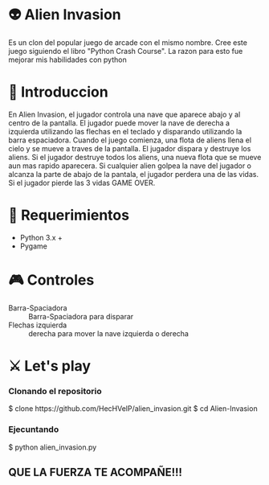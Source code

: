 
<h1>👽 Alien Invasion</h1>
<p>Es un clon del popular juego de arcade con el mismo nombre. Cree este juego siguiendo el libro "Python Crash Course". La razon para esto fue mejorar mis habilidades con python</p>
<h1>🚀 Introduccion</h1>
<p>En Alien Invasion, el jugador controla una nave que aparece abajo y al centro de la pantalla. El jugador puede mover la nave de derecha a izquierda utilizando las flechas en el teclado y disparando utilizando la barra espaciadora. Cuando el juego comienza, una flota de aliens llena el cielo y se mueve a traves de la pantalla. El jugador dispara y destruye los aliens. Si el jugador destruye todos los aliens, una nueva flota que se mueve aun mas rapido aparecera. Si cualquier alien golpea la nave del jugador o alcanza la parte de abajo de la pantala, el jugador perdera una de las vidas. Si el jugador pierde las 3 vidas GAME OVER.</p>
<h1>🔧 Requerimientos</h1>
<ul>
  <li>Python 3.x +</li>
  <li>Pygame</li>
</ul>
<h1>🎮 Controles</h1>
<dl>
  <dt>Barra-Spaciadora</dt>
  <dd>Barra-Spaciadora para disparar</dd>
  <dt>Flechas izquierda</dt>
  <dd>derecha para mover la nave izquierda o derecha</dd>
</dl>
<h1>⚔ Let's play</h1>
<h3>Clonando el repositorio</h3>
$ clone https://github.com/HecHVelP/alien_invasion.git
$ cd Alien-Invasion
<h3>Ejecuntando</h3>
$ python alien_invasion.py

<h2>QUE LA FUERZA TE ACOMPAÑE!!!</h2>

  
